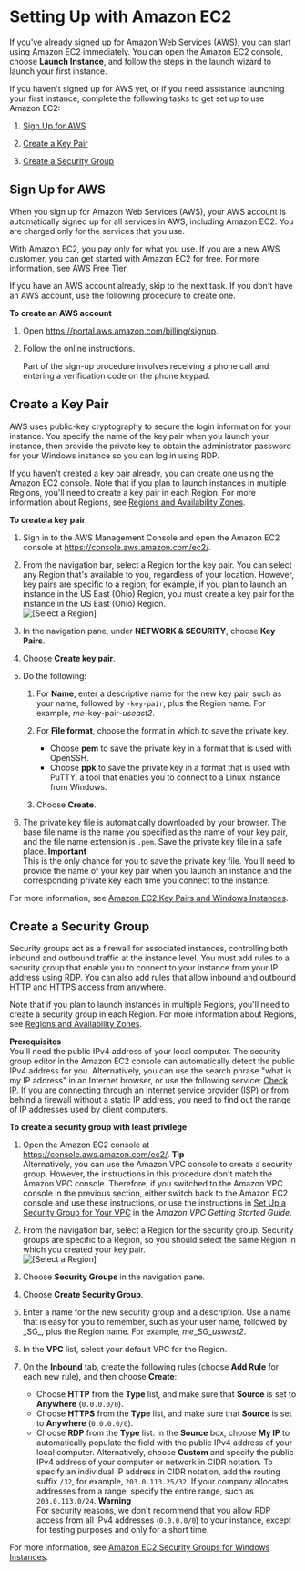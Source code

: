# Setting Up with Amazon EC2<a name="get-set-up-for-amazon-ec2"></a>

If you've already signed up for Amazon Web Services \(AWS\), you can start using Amazon EC2 immediately\. You can open the Amazon EC2 console, choose **Launch Instance**, and follow the steps in the launch wizard to launch your first instance\. 

If you haven't signed up for AWS yet, or if you need assistance launching your first instance, complete the following tasks to get set up to use Amazon EC2: 

1. [Sign Up for AWS](#sign-up-for-aws)

1. [Create a Key Pair](#create-a-key-pair)

1. [Create a Security Group](#create-a-base-security-group)

## Sign Up for AWS<a name="sign-up-for-aws"></a>

When you sign up for Amazon Web Services \(AWS\), your AWS account is automatically signed up for all services in AWS, including Amazon EC2\. You are charged only for the services that you use\.

With Amazon EC2, you pay only for what you use\. If you are a new AWS customer, you can get started with Amazon EC2 for free\. For more information, see [AWS Free Tier](https://aws.amazon.com/free/)\.

If you have an AWS account already, skip to the next task\. If you don't have an AWS account, use the following procedure to create one\.

**To create an AWS account**

1. Open [https://portal\.aws\.amazon\.com/billing/signup](https://portal.aws.amazon.com/billing/signup)\.

1. Follow the online instructions\.

   Part of the sign\-up procedure involves receiving a phone call and entering a verification code on the phone keypad\.

## Create a Key Pair<a name="create-a-key-pair"></a>

AWS uses public\-key cryptography to secure the login information for your instance\. You specify the name of the key pair when you launch your instance, then provide the private key to obtain the administrator password for your Windows instance so you can log in using RDP\.

If you haven't created a key pair already, you can create one using the Amazon EC2 console\. Note that if you plan to launch instances in multiple Regions, you'll need to create a key pair in each Region\. For more information about Regions, see [Regions and Availability Zones](EC2Win_Infrastructure.md#EC2Win_Regions)\.

**To create a key pair**

1. Sign in to the AWS Management Console and open the Amazon EC2 console at [https://console\.aws\.amazon\.com/ec2/](https://console.aws.amazon.com/ec2/)\.

1. From the navigation bar, select a Region for the key pair\. You can select any Region that's available to you, regardless of your location\. However, key pairs are specific to a region; for example, if you plan to launch an instance in the US East \(Ohio\) Region, you must create a key pair for the instance in the US East \(Ohio\) Region\.  
![\[Select a Region\]](http://docs.aws.amazon.com/AWSEC2/latest/WindowsGuide/images/EC2_select_region.png)

1. In the navigation pane, under **NETWORK & SECURITY**, choose **Key Pairs**\.

1. Choose **Create key pair**\.

1. Do the following:

   1. For **Name**, enter a descriptive name for the new key pair, such as your name, followed by `-key-pair`, plus the Region name\. For example, *me*\-key\-pair\-*useast2*\.

   1. For **File format**, choose the format in which to save the private key\.
      + Choose **pem** to save the private key in a format that is used with OpenSSH\.
      + Choose **ppk** to save the private key in a format that is used with PuTTY, a tool that enables you to connect to a Linux instance from Windows\.

   1. Choose **Create**\.

1. The private key file is automatically downloaded by your browser\. The base file name is the name you specified as the name of your key pair, and the file name extension is `.pem`\. Save the private key file in a safe place\.
**Important**  
This is the only chance for you to save the private key file\. You'll need to provide the name of your key pair when you launch an instance and the corresponding private key each time you connect to the instance\.

For more information, see [Amazon EC2 Key Pairs and Windows Instances](ec2-key-pairs.md)\.

## Create a Security Group<a name="create-a-base-security-group"></a>

Security groups act as a firewall for associated instances, controlling both inbound and outbound traffic at the instance level\. You must add rules to a security group that enable you to connect to your instance from your IP address using RDP\. You can also add rules that allow inbound and outbound HTTP and HTTPS access from anywhere\.

Note that if you plan to launch instances in multiple Regions, you'll need to create a security group in each Region\. For more information about Regions, see [Regions and Availability Zones](EC2Win_Infrastructure.md#EC2Win_Regions)\.

**Prerequisites**  
You'll need the public IPv4 address of your local computer\. The security group editor in the Amazon EC2 console can automatically detect the public IPv4 address for you\. Alternatively, you can use the search phrase "what is my IP address" in an Internet browser, or use the following service: [Check IP](http://checkip.amazonaws.com/)\. If you are connecting through an Internet service provider \(ISP\) or from behind a firewall without a static IP address, you need to find out the range of IP addresses used by client computers\.

**To create a security group with least privilege**

1. Open the Amazon EC2 console at [https://console\.aws\.amazon\.com/ec2/](https://console.aws.amazon.com/ec2/)\.
**Tip**  
Alternatively, you can use the Amazon VPC console to create a security group\. However, the instructions in this procedure don't match the Amazon VPC console\. Therefore, if you switched to the Amazon VPC console in the previous section, either switch back to the Amazon EC2 console and use these instructions, or use the instructions in [Set Up a Security Group for Your VPC](https://docs.aws.amazon.com/AmazonVPC/latest/GettingStartedGuide/SecurityGroup.html) in the *Amazon VPC Getting Started Guide*\.

1. From the navigation bar, select a Region for the security group\. Security groups are specific to a Region, so you should select the same Region in which you created your key pair\.  
![\[Select a Region\]](http://docs.aws.amazon.com/AWSEC2/latest/WindowsGuide/images/EC2_select_region.png)

1. Choose **Security Groups** in the navigation pane\.

1. Choose **Create Security Group**\.

1. Enter a name for the new security group and a description\. Use a name that is easy for you to remember, such as your user name, followed by \_SG\_, plus the Region name\. For example, *me*\_SG\_*uswest2*\.

1. In the **VPC** list, select your default VPC for the Region\.

1. On the **Inbound** tab, create the following rules \(choose **Add Rule** for each new rule\), and then choose **Create**:
   + Choose **HTTP** from the **Type** list, and make sure that **Source** is set to **Anywhere** \(`0.0.0.0/0`\)\.
   + Choose **HTTPS** from the **Type** list, and make sure that **Source** is set to **Anywhere** \(`0.0.0.0/0`\)\.
   + Choose **RDP** from the **Type** list\. In the **Source** box, choose **My IP** to automatically populate the field with the public IPv4 address of your local computer\. Alternatively, choose **Custom** and specify the public IPv4 address of your computer or network in CIDR notation\. To specify an individual IP address in CIDR notation, add the routing suffix `/32`, for example, `203.0.113.25/32`\. If your company allocates addresses from a range, specify the entire range, such as `203.0.113.0/24`\.
**Warning**  
For security reasons, we don't recommend that you allow RDP access from all IPv4 addresses \(`0.0.0.0/0`\) to your instance, except for testing purposes and only for a short time\.

For more information, see [Amazon EC2 Security Groups for Windows Instances](ec2-security-groups.md)\.